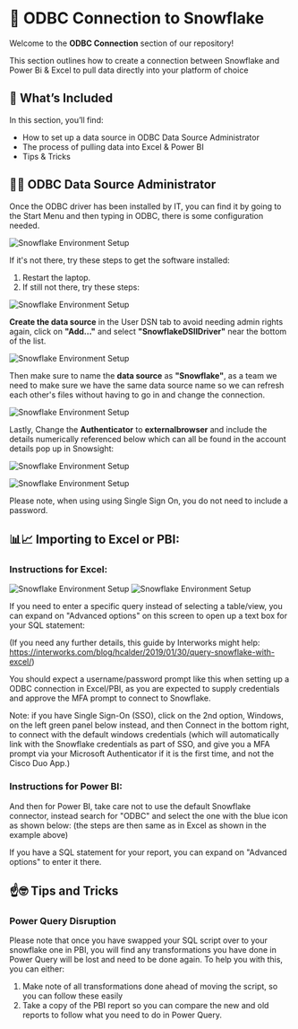 # 🔌 ODBC Connection to Snowflake 

Welcome to the **ODBC Connection** section of our repository!

This section outlines how to create a connection between Snowflake and Power Bi & Excel to pull data directly into your platform of choice

## 📐 What’s Included

In this section, you’ll find:
- How to set up a data source in ODBC Data Source Administrator 
- The process of pulling data into Excel & Power BI
- Tips & Tricks


## 👷‍♂️ ODBC Data Source Administrator


Once the ODBC driver has been installed by IT, you can find it by going to the Start Menu and then typing in ODBC, there is some configuration needed.

![Snowflake Environment Setup](./Images/Sync_ODBC_Updates.png)

If it's not there, try these steps to get the software installed:
1. Restart the laptop.
2. If still not there, try these steps:

![Snowflake Environment Setup](./Images/ODBC_Administrator1.png)
    
**Create the data source** in the User DSN tab to avoid needing admin rights again, click on **"Add..."** 
and select **"SnowflakeDSIIDriver"** near the bottom of the list.

![Snowflake Environment Setup](./Images/ODBC_Administrator2.png)

Then make sure to name the **data source** as **"Snowflake"**, as a team we need to make sure we have the same data source name so we can refresh each other's files without having to go in and change the connection.

![Snowflake Environment Setup](./Images/ODBC_Administrator3.png)

Lastly, Change the **Authenticator** to **externalbrowser** and include the details numerically referenced below which can all be found in the account details pop up in Snowsight:

![Snowflake Environment Setup](./Images/ODBC_Administrator.png)

![Snowflake Environment Setup](./Images/Snowflake_Account_Details.png)

Please note, when using using Single Sign On, you do not need to include a password.


## 📊📈 Importing to Excel or PBI:
### Instructions for Excel:

![Snowflake Environment Setup](./Images/ODBC_Excel.png)
![Snowflake Environment Setup](./Images/ODBC_Excel2.png)

If you need to enter a specific query instead of selecting a table/view, you can expand on "Advanced options" on this screen to open up a text box for your SQL statement:

(If you need any further details, this guide by Interworks might help:
https://interworks.com/blog/hcalder/2019/01/30/query-snowflake-with-excel/)


You should expect a username/password prompt like this when setting up a ODBC connection in Excel/PBI, as you are expected to supply credentials and approve the MFA prompt to connect to Snowflake. 

Note: if you have Single Sign-On (SSO), click on the 2nd option, Windows, on the left green panel below instead, and then Connect in the bottom right, to connect with the default windows credentials (which will automatically link with the Snowflake credentials as part of SSO, and give you a MFA prompt via your Microsoft Authenticator if it is the first time, and not the Cisco Duo App.)

### Instructions for Power BI:
And then for Power BI, take care not to use the default Snowflake connector, instead search for "ODBC" and select the one with the blue icon as shown below: (the steps are then same as in Excel as shown in the example above)


If you have a SQL statement for your report, you can expand on "Advanced options" to enter it there.

## ☝️🤓 Tips and Tricks
### Power Query Disruption
Please note that once you have swapped your SQL script over to your snowflake one in PBI, you will find any transformations you have done in Power Query will be lost and need to be done again. To help you with this, you can either:
1) Make note of all transformations done ahead of moving the script, so you can follow these easily
2) Take a copy of the PBI report so you can compare the new and old reports to follow what you need to do in Power Query.
